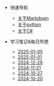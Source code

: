 * 快速导航
  * [关于Markdown](/zh*cn/Markdown/Markdown_介绍.md)
  * [关于python](/_sidebar.md#关于python)
  * [关于C#](/_sidebar.md#关于c)

* 学习笔记&每日所想
  * [2025-01-05](/zh-cn/one%20day/2025-01-05.md)
  * [2025-01-01](/zh-cn/one%20day/2025-01-01.md)
  * [2024-12-29](/zh-cn/one%20day/2024-12-29.md)
  * [2024-11-21](/zh-cn/one%20day/2024-11-21.md)
  * [2024-10-27](zh-cn/one%20day/2024-10-27.md)
  * [2024-10-20](/zh-cn/one%20day/2024-10-20.md)
